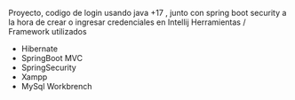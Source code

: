 Proyecto, codigo de login usando java +17 , junto con spring boot security a la hora de crear o ingresar credenciales en Intellij
Herramientas / Framework utilizados
- Hibernate
- SpringBoot MVC
- SpringSecurity
- Xampp
- MySql Workbrench

